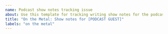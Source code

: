 ```yaml
---
name: Podcast show notes tracking issue
about: Use this template for tracking writing show notes for the podcast.
title: "On the Metal: Show notes for [PODCAST GUEST]"
labels: "on the metal"
---
```

